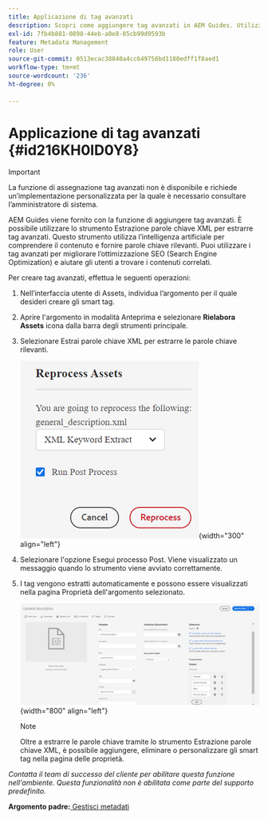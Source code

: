 ```yaml
---
title: Applicazione di tag avanzati
description: Scopri come aggiungere tag avanzati in AEM Guides. Utilizzare lo strumento Estrazione parole chiave XML per estrarre le parole chiave rilevanti.
exl-id: 7fb4b881-0898-44eb-a0e8-85cb99d9593b
feature: Metadata Management
role: User
source-git-commit: 0513ecac38840a4cc649758bd1180edff1f8aed1
workflow-type: tm+mt
source-wordcount: '236'
ht-degree: 0%

---
```


# Applicazione di tag avanzati {#id216KH0ID0Y8}

>[!IMPORTANT]
>
> La funzione di assegnazione tag avanzati non è disponibile e richiede un’implementazione personalizzata per la quale è necessario consultare l’amministratore di sistema.

AEM Guides viene fornito con la funzione di aggiungere tag avanzati. È possibile utilizzare lo strumento Estrazione parole chiave XML per estrarre tag avanzati. Questo strumento utilizza l’intelligenza artificiale per comprendere il contenuto e fornire parole chiave rilevanti. Puoi utilizzare i tag avanzati per migliorare l’ottimizzazione SEO (Search Engine Optimization) e aiutare gli utenti a trovare i contenuti correlati.

Per creare tag avanzati, effettua le seguenti operazioni:

1. Nell’interfaccia utente di Assets, individua l’argomento per il quale desideri creare gli smart tag.
1. Aprire l&#39;argomento in modalità Anteprima e selezionare **Rielabora Assets** icona dalla barra degli strumenti principale.
1. Selezionare Estrai parole chiave XML per estrarre le parole chiave rilevanti.

   ![](images/smart-tag-reprocess-asset.png){width="300" align="left"}

1. Selezionare l&#39;opzione Esegui processo Post. Viene visualizzato un messaggio quando lo strumento viene avviato correttamente.
1. I tag vengono estratti automaticamente e possono essere visualizzati nella pagina Proprietà dell&#39;argomento selezionato.

   ![](images/properties-smart-tags.png){width="800" align="left"}

   >[!NOTE]
   >
   > Oltre a estrarre le parole chiave tramite lo strumento Estrazione parole chiave XML, è possibile aggiungere, eliminare o personalizzare gli smart tag nella pagina delle proprietà.


*Contatta il team di successo del cliente per abilitare questa funzione nell&#39;ambiente. Questa funzionalità non è abilitata come parte del supporto predefinito.*

**Argomento padre:**[ Gestisci metadati](manage-metadata.md)
